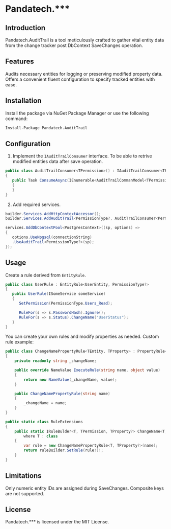 # Pandatech.***

## Introduction
Pandatech.AuditTrail is a tool meticulously crafted to gather vital entity data from the change tracker post DbContext SaveChanges operation.

## Features
Audits necessary entities for logging or preserving modified property data.
Offers a convenient fluent configuration to specify tracked entities with ease.

## Installation
Install the package via NuGet Package Manager or use the following command:

```bash
Install-Package Pandatech.AuditTrail
```
## Configuration
1. Implement the `IAuditTrailConsumer` interface.
To be able to retrive modified entities data after save operation.
```csharp
public class AuditTrailConsumer<TPermission>() : IAuditTrailConsumer<TPermission>
{
   public Task ConsumeAsync(IEnumerable<AuditTrailCommanModel<TPermission>> entities, CancellationToken cancellationToken = default)
   {
   }
}
```

2. Add required services.

```csharp
builder.Services.AddHttpContextAccessor();
builder.Services.AddAuditTrail<PermissionType?, AuditTrailConsumer<PermissionType?>>(typeof(Registration).Assembly);

services.AddDbContextPool<PostgresContext>((sp, options) =>
{
   options.UseNpgsql(connectionString)
   .UseAuditTrail<PermissionType?>(sp);
});
```

## Usage

Create a rule derived from `EntityRule`.

```csharp
public class UserRule : EntityRule<UserEntity, PermissionType?>
{
   public UserRule(ISomeService someService)
   {
      SetPermission(PermissionType.Users_Read);

      RuleFor(s => s.PasswordHash).Ignore();
      RuleFor(s => s.Status).ChangeName("UserStatus");
   }
}
```

You can create your own rules and modify properties as needed.
Custom rule example:
```csharp
public class ChangeNamePropertyRule<TEntity, TProperty> : PropertyRule<TEntity, TProperty>
{
    private readonly string _changeName;

    public override NameValue ExecuteRule(string name, object value)
    {
        return new NameValue(_changeName, value);
    }

    public ChangeNamePropertyRule(string name)
    {
        _changeName = name;
    }
}

public static class RuleExtensions
{
    public static IRuleBulder<T, TPermission, TProperty?> ChangeName<T, TPermission, TProperty>(this IRuleBulder<T, TPermission, TProperty> ruleBuilder, string name)
        where T : class
    {
        var rule = new ChangeNamePropertyRule<T, TProperty?>(name);
        return ruleBuilder.SetRule(rule!)!;
    }
}
```

## Limitations

Only numeric entity IDs are assigned during SaveChanges.
Composite keys are not supported.

## License

Pandatech.*** is licensed under the MIT License.
